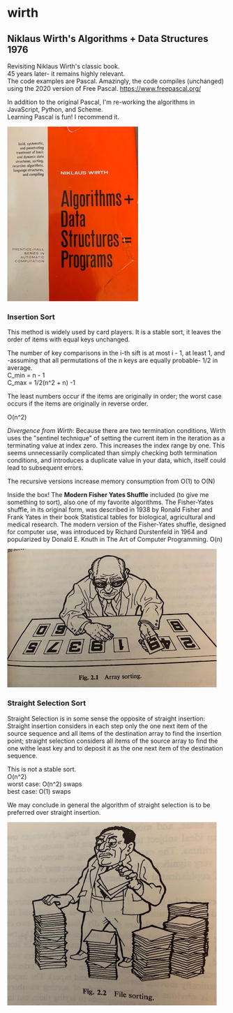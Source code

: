 # wirth
## Niklaus Wirth's Algorithms + Data Structures 1976

Revisiting Niklaus Wirth's classic book. \
45 years later- it remains highly relevant. \
The code examples are Pascal. Amazingly, the code compiles (unchanged) using the 2020 version of Free Pascal. https://www.freepascal.org/

In addition to the original Pascal, I'm re-working the algorithms in JavaScript, Python, and Scheme. \
Learning Pascal is fun! I recommend it.

![cover](wirth1.jpg?raw=true)

### Insertion Sort
This method is widely used by card players. It is a stable sort, it leaves the order of items with equal keys unchanged.

The number of key comparisons in the i-th sift is at most i - 1, at least 1, and -assuming that all permutations of the n keys are equally probable- 1/2 in average. \
C_min = n - 1 \
C_max = 1/2(n^2 + n) -1 

The least numbers occur if the items are originally in order; the worst case occurs if the items are originally in reverse order.

O(n^2) 

*Divergence from Wirth*:
Because there are two termination conditions, Wirth uses the "sentinel technique" of setting the current item in the iteration as a terminating value at index zero. This increases the index range by one. This seems unnecessarily complicated than simply checking both termination conditions, and introduces a duplicate value in your data, which, itself could lead to subsequent errors.

The recursive versions increase memory consumption from O(1) to O(N) 

Inside the box! The **Modern Fisher Yates Shuffle** included (to give me something to sort), also one of my favorite algorithms. 
The Fisher-Yates shuffle, in its original form, was described in 1938 by Ronald Fisher and Frank Yates in their book Statistical tables for biological, agricultural and medical research. The modern version of the Fisher-Yates shuffle, designed for computer use, was introduced by Richard Durstenfeld in 1964 and popularized by Donald E. Knuth in The Art of Computer Programming.  O(n)

![cartoon](wirth2.jpg?raw=true)

### Straight Selection Sort
Straight Selection is in some sense the opposite of straight insertion: Straight insertion considers in each step only the one next item of the source sequence and all items of the destination array to find the insertion point; straight selection considers all items of the source array to find the one withe least key and to deposit it as the one next item of the destination sequence. 

This is not a stable sort. \
O(n^2) \
worst case: O(n^2) swaps \
best case: O(1) swaps 

We may conclude in general the algorithm of straight selection is to be preferred over straight insertion.

![cartoon](wirth3.jpg?raw=true)


